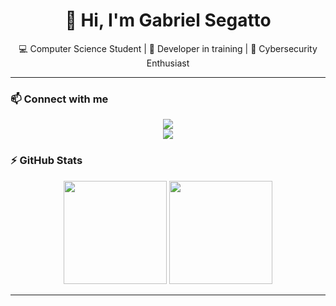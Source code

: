 <h1 align="center">👋 Hi, I'm Gabriel Segatto</h1>

<p align="center">
💻 Computer Science Student | 🚀 Developer in training | 🔐 Cybersecurity Enthusiast  
</p>

---

### 📫 Connect with me
<p align="center">
  <a href="mailto:gabriels080404@gmail.com">
    <img src="https://img.shields.io/badge/Email-gabriels080404%40gmail.com-red?logo=gmail&logoColor=white&style=for-the-badge" />
  </a>
  <br>
  <a href="https://www.linkedin.com/in/gabrielssegatto">
    <img src="https://img.shields.io/badge/LinkedIn-Gabriel%20Segatto-blue?logo=linkedin&logoColor=white&style=for-the-badge" />
  </a>
  
### ⚡ GitHub Stats
<p align="center">
  <img src="https://github-readme-stats.vercel.app/api?username=GabrielSSegatto&show_icons=true&theme=radical" height="165"/>
  <img src="https://github-readme-stats.vercel.app/api/top-langs/?username=GabrielSSegatto&layout=compact&theme=radical" height="165"/>
</p>

</p> 


---


